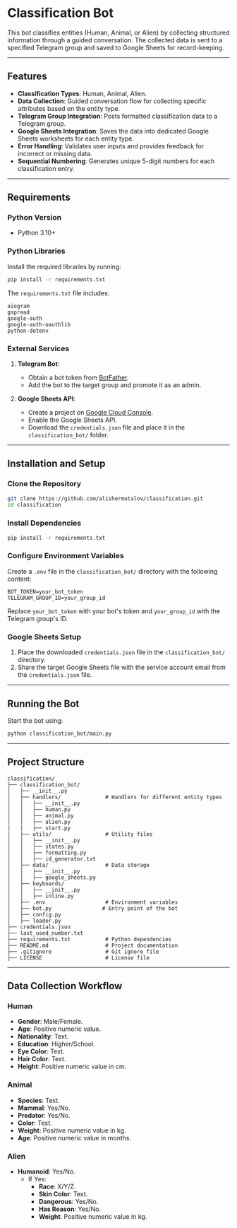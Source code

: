 # Classification Bot

This bot classifies entities (Human, Animal, or Alien) by collecting structured information through a guided conversation. The collected data is sent to a specified Telegram group and saved to Google Sheets for record-keeping.

---

## Features

- **Classification Types**: Human, Animal, Alien.
- **Data Collection**: Guided conversation flow for collecting specific attributes based on the entity type.
- **Telegram Group Integration**: Posts formatted classification data to a Telegram group.
- **Google Sheets Integration**: Saves the data into dedicated Google Sheets worksheets for each entity type.
- **Error Handling**: Validates user inputs and provides feedback for incorrect or missing data.
- **Sequential Numbering**: Generates unique 5-digit numbers for each classification entry.

---

## Requirements

### Python Version

- Python 3.10+

### Python Libraries

Install the required libraries by running:

```bash
pip install -r requirements.txt
```

The `requirements.txt` file includes:

```plaintext
aiogram
gspread
google-auth
google-auth-oauthlib
python-dotenv
```

### External Services

1. **Telegram Bot**:
   - Obtain a bot token from [BotFather](https://core.telegram.org/bots#botfather).
   - Add the bot to the target group and promote it as an admin.

2. **Google Sheets API**:
   - Create a project on [Google Cloud Console](https://console.cloud.google.com/).
   - Enable the Google Sheets API.
   - Download the `credentials.json` file and place it in the `classification_bot/` folder.

---

## Installation and Setup

### Clone the Repository

```bash
git clone https://github.com/alishermutalov/classification.git
cd classification
```

### Install Dependencies

```bash
pip install -r requirements.txt
```

### Configure Environment Variables

Create a `.env` file in the `classification_bot/` directory with the following content:

```plaintext
BOT_TOKEN=your_bot_token
TELEGRAM_GROUP_ID=your_group_id
```

Replace `your_bot_token` with your bot's token and `your_group_id` with the Telegram group's ID.

### Google Sheets Setup

1. Place the downloaded `credentials.json` file in the `classification_bot/` directory.
2. Share the target Google Sheets file with the service account email from the `credentials.json` file.

---

## Running the Bot

Start the bot using:

```bash
python classification_bot/main.py
```

---

## Project Structure

```plaintext
classification/
├── classification_bot/
│   ├── __init__.py
│   ├── handlers/              # Handlers for different entity types
│   │   ├── __init__.py
│   │   ├── human.py
│   │   ├── animal.py
│   │   ├── alien.py
|   |   ├── start.py
│   ├── utils/                 # Utility files
│   │   ├── __init__.py
│   │   ├── states.py
│   │   ├── formatting.py
│   │   ├── id_generator.txt
│   ├── data/                  # Data storage
│   │   ├── __init__.py
│   │   ├── google_sheets.py
│   ├── keyboards/                  
│   │   ├── __init__.py
│   │   ├── inline.py
│   ├── .env                   # Environment variables
│   ├── bot.py                # Entry point of the bot
│   ├── config.py                
│   ├── loader.py                
├── credentials.json           
├── last_used_number.txt           
├── requirements.txt           # Python dependencies
├── README.md                  # Project documentation
├── .gitignore                 # Git ignore file
├── LICENSE                    # License file
```

---

## Data Collection Workflow

### Human

- **Gender**: Male/Female.
- **Age**: Positive numeric value.
- **Nationality**: Text.
- **Education**: Higher/School.
- **Eye Color**: Text.
- **Hair Color**: Text.
- **Height**: Positive numeric value in cm.

### Animal

- **Species**: Text.
- **Mammal**: Yes/No.
- **Predator**: Yes/No.
- **Color**: Text.
- **Weight**: Positive numeric value in kg.
- **Age**: Positive numeric value in months.

### Alien

- **Humanoid**: Yes/No.
  - If Yes:
    - **Race**: X/Y/Z.
    - **Skin Color**: Text.
    - **Dangerous**: Yes/No.
    - **Has Reason**: Yes/No.
    - **Weight**: Positive numeric value in kg.

